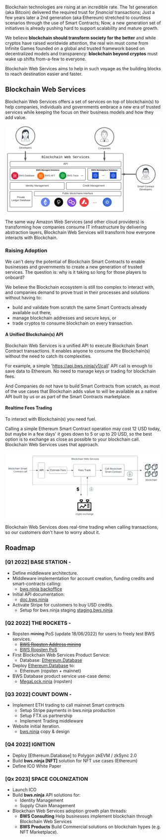 <script src="https://kit.fontawesome.com/ed4fd3e862.js" crossorigin="anonymous"></script>

<br/>

Blockchain technologies are rising at an incredible rate. The 1st generation (aka Bitcoin) delivered the required trust for _financial_ transactions; Just a few years later a 2nd generation (aka Ethereum) stretched to countless scenarios through the use of Smart Contracts; Now, a new generation set of initiatives is already pushing hard to support scalability and mature growth.

We believe **blockchain should transform society for the better** and while cryptos have raised worldwide attention, the real win must come from Infinite Games founded on a global and trusted framework based on decentralized models and transparency: **blockchain beyond cryptos** must wake up shifts from-a-few to everyone.

Blockchain Web Services aims to help in such voyage as the building blocks to reach destination easier and faster.

## Blockchain Web Services

Blockchain Web Services offers a set of services on top of blockchain(s) to help companies, individuals and governments embrace a new era of trusted services while keeping the focus on their business models and how they add value.

<p align="center">
  <img src="img/BWS_HL_Components_FULL.svg" />
</p>

The same way Amazon Web Services (and other cloud providers) is transforming how companies consume IT infrastructure by delivering abstraction layers, Blockchain Web Services will transform how everyone interacts with Blockchain.

### Raising Adoption

We can't deny the potential of Blockchain Smart Contracts to enable businesses and governments to create a new generation of trusted services. The question is: why is it taking so long for those players to onboard? 

We believe the Blockchain ecosystem is still too complex to interact with, and companies demand to prove trust in their processes and solutions without having to:

- build and validate from scratch the same Smart Contracts already available out there,
- manage blockchain addresses and secure keys, or
- trade cryptos to consume blockchain on every transaction.

#### A Unified Blockchain(s) API

Blockchain Web Services is a unified API to execute Blockchain Smart Contract transactions. It enables anyone to consume the Blockchain(s) without the need to catch its complexities. 

For example, a simple 'https://api.bws.ninja/v1/call' API call is enough to save data to Ethereum. No need to manage keys or trading for blockchain fees.

And Companies do not have to build Smart Contracts from scratch, as most of the use cases that Blockchain adds value to will be available as a native API built by us or as part of the Smart Contracts marketplace.

#### Realtime Fees Trading

To interact with Blockchain(s) you need fuel. 

Calling a simple Ethereum Smart Contract operation may cost 12 USD today, but maybe in a few days' it goes down to 5 or up to 20 USD, so the best option is to exchange as close as possible to your blockchain call. Blockchain Web Services uses that approach.

<p align="center">
  <img src="img/Real-TimeFees.svg" />
</p>

Blockchain Web Services does real-time trading when calling transactions, so our customers don't have to worry about it.

## <a name="roadmap"></a>Roadmap

### [Q1 2022] **BASE STATION** - <i class="fa-solid fa-check"></i>

- Define middleware architecture.
- Middleware implementation for account creation, funding credits and smart-contracts calling:
  - [bws.ninja backoffice](https://bws.ninja/)
- Initial API documentation:
  - [doc.bws.ninja](https://doc.bws.ninja/)
- Activate Stripe for customers to buy USD credits.
  - Setup for bws.ninja staging [staging.bws.ninja](https://staging.bws.ninja)

### [Q2 2022] **THE ROCKETS** - <i class="fa-solid fa-check"></i>

- Ropsten ~~mining~~ PoS (update 18/06/2022) for users to freely test BWS services.
  - ~~[BWS Ropsten Address mining](https://ropsten.etherscan.io/address/0x9089Db83F0590EC2eD01A5Eb4F8584Dd6F4bDaC7#mine)~~
  - [BWS Ropsten PoS](https://ropsten.beaconcha.in/validator/877c91d2376f731a0f621c7848c0cd9d0a2622e91d68922838ef6b4dd5d8256e46e86cf06f5979b32103ed706d0c70ed)
- First Blockchain Web Services Product Service:
  - Database: [Ethereum.Database](https://github.com/NachoColl/blockchain-web-services/tree/Ethereum.Database.Immutable/contracts/ethereum)
- Deploy [Ethereum.Database](https://doc.bws.ninja/#database) to:
  - Ethereum (ropsten + mainnet)
- BWS Database product service use-case demo:
  - [MegaLock.ninja](https://megalock.ninja) (ropsten)

### [Q3 2022] **COUNT DOWN** - <i class="fa-solid fa-check"></i>

- Implement ETH trading to call mainnet Smart contracts
  - Setup Stripe payments in bws.ninja production
  - Setup FTX.us partnership
  - Implement Trading middleware
- Website initial iteration.
  - [bws.ninja](https://bws.ninja/) copy & design

### [Q4 2022] **IGNITION**

- Deploy [Ethereum.Database] to Polygon zkEVM / zkSync 2.0
- Build **bws.ninja [NFT]** solution for NFT use cases (Ethereum)
- Define ICO White Paper

### [Qx 2023] **SPACE COLONIZATION**

- Launch ICO
- Build **bws.ninja** API solutions for:
  - Identity Management
  - Supply Chain Management
- Blockchain Web Services adoption growth plan threads:
  - **BWS Consulting** Help businesses implement blockchain through Blockchain Web Services 
  - **BWS Products** Build Commercial solutions on blockchain hypes (e.g. NFT Marketplace).


  

